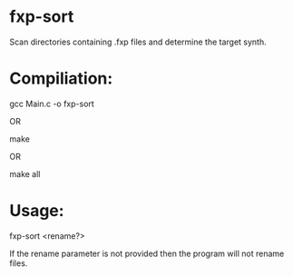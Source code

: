 # fxp-sort
Scan directories containing .fxp files and determine the target synth.

# Compiliation:

gcc Main.c -o fxp-sort

OR

make

OR 

make all

# Usage:

fxp-sort <directory> <rename?>
  
If the rename parameter is not provided then the program will not rename files.
